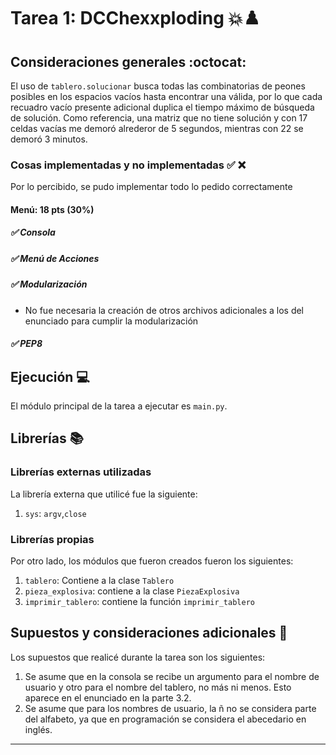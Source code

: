 # Tarea 1: DCChexxploding 💥♟️


## Consideraciones generales :octocat:

El uso de ```tablero.solucionar``` busca todas las combinatorias de peones posibles en los espacios vacíos hasta encontrar una válida, por lo que cada recuadro vacío presente adicional duplica el tiempo máximo de búsqueda de solución. Como referencia, una matriz que no tiene solución y con 17 celdas vacías me demoró alrederor de 5 segundos, mientras con 22 se demoró 3 minutos.

### Cosas implementadas y no implementadas :white_check_mark: :x:
Por lo percibido, se pudo implementar todo lo pedido correctamente
#### Menú: 18 pts (30%)
##### ✅ Consola
##### ✅ Menú de Acciones
##### ✅ Modularización
- No fue necesaria la creación de otros archivos adicionales a los del enunciado para cumplir la modularización
##### ✅ PEP8


## Ejecución :computer:
El módulo principal de la tarea a ejecutar es  ```main.py```.

## Librerías :books:
### Librerías externas utilizadas
La librería externa que utilicé fue la siguiente:

1. ```sys```: ```argv```,```close```

### Librerías propias
Por otro lado, los módulos que fueron creados fueron los siguientes:

1. ```tablero```: Contiene a la clase ```Tablero```
2. ```pieza_explosiva```: contiene a la clase ```PiezaExplosiva```
3. ```imprimir_tablero```: contiene la función ```imprimir_tablero```

## Supuestos y consideraciones adicionales :thinking:
Los supuestos que realicé durante la tarea son los siguientes:

1. Se asume que en la consola se recibe un argumento para el nombre de usuario y otro para el nombre del tablero, no más ni menos. Esto aparece en el enunciado en la parte 3.2.
2. Se asume que para los nombres de usuario, la ñ no se considera parte del alfabeto, ya que en programación se considera el abecedario en inglés.



-------
